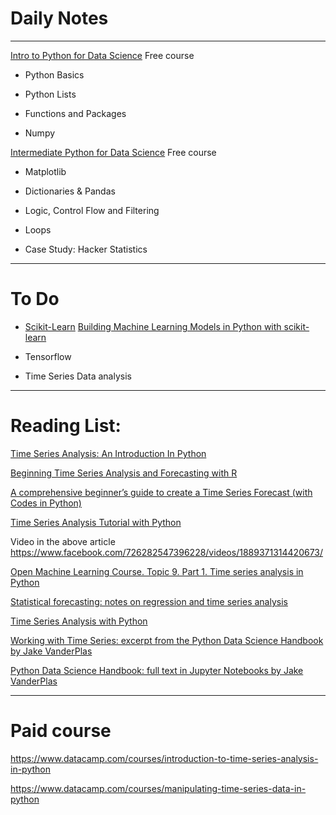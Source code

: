 
# Daily Notes 

---

[Intro to Python for Data Science](https://www.datacamp.com/courses/intro-to-python-for-data-science) Free course

  * Python Basics
  
  * Python Lists
  
  * Functions and Packages
  
  * Numpy
  
[Intermediate Python for Data Science](https://www.datacamp.com/courses/intermediate-python-for-data-science) Free course

  * Matplotlib
  
  * Dictionaries & Pandas 
  
  * Logic, Control Flow and Filtering
  
  * Loops
  
  * Case Study: Hacker Statistics
  
  
  




---
# To Do

* [Scikit-Learn](http://scikit-learn.org/stable/)
  [Building Machine Learning Models in Python with scikit-learn](https://app.pluralsight.com/player?course=python-scikit-learn-building-machine-learning-models&author=janani-ravi&name=2e868beb-5d24-4250-9e14-fb2bc31c28d1&clip=0&mode=live)

* Tensorflow

* Time Series Data analysis 




---
# Reading List:

[Time Series Analysis: An Introduction In Python](https://www.quantinsti.com/blog/time-series-analysis-introduction-python/)

[Beginning Time Series Analysis and Forecasting with R](https://app.pluralsight.com/library/courses/r-time-series-analysis-forecasting/table-of-contents)

[A comprehensive beginner’s guide to create a Time Series Forecast (with Codes in Python)](https://www.analyticsvidhya.com/blog/2016/02/time-series-forecasting-codes-python/)

[Time Series Analysis Tutorial with Python](https://www.datacamp.com/community/tutorials/time-series-analysis-tutorial)

Video in the above article https://www.facebook.com/726282547396228/videos/1889371314420673/ 

[Open Machine Learning Course. Topic 9. Part 1. Time series analysis in Python](https://medium.com/open-machine-learning-course/open-machine-learning-course-topic-9-time-series-analysis-in-python-a270cb05e0b3)

[Statistical forecasting: notes on regression and time series analysis](https://people.duke.edu/~rnau/411home.htm)

[Time Series Analysis with Python](https://github.com/rouseguy/TimeSeriesAnalysiswithPython)

[Working with Time Series: excerpt from the Python Data Science Handbook by Jake VanderPlas](https://jakevdp.github.io/PythonDataScienceHandbook/03.11-working-with-time-series.html)

[Python Data Science Handbook: full text in Jupyter Notebooks by Jake VanderPlas](https://github.com/jakevdp/PythonDataScienceHandbook)

---

# Paid course

https://www.datacamp.com/courses/introduction-to-time-series-analysis-in-python

https://www.datacamp.com/courses/manipulating-time-series-data-in-python

